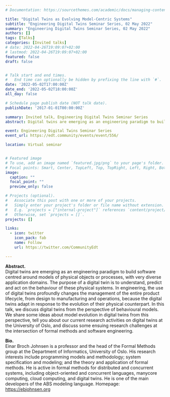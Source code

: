 ```yaml
---
# Documentation: https://sourcethemes.com/academic/docs/managing-content/

title: "Digital Twins as Evolving Model-Centric Systems"
subtitle: "Engineering Digital Twins Seminar Series, 02 May 2022"
summary: "Engineering Digital Twins Seminar Series, 02 May 2022"
authors: []
tags: [Talks]
categories: [Invited talks]
# date: 2022-04-26T19:09:07+02:00
# lastmod: 2022-04-26T19:09:07+02:00
featured: false
draft: false


# Talk start and end times.
#   End time can optionally be hidden by prefixing the line with `#`.
date: '2022-05-02T17:00:00Z'
date_end: '2022-05-02T18:00:00Z' 
all_day: false

# Schedule page publish date (NOT talk date).
publishDate: '2017-01-01T00:00:00Z'

summary: Invited talk, Engineering Digital Twins Seminar Series
abstract: Digital twins are emerging as an engineering paradigm to build software centred around models of physical objects or processes, with very diverse application domains. The purpose of a digital twin is to understand, predict and act on the behaviour of these physical systems. In engineering, the use of digital twins profoundly changes the management of the entire product lifecycle, from design to manufacturing and operations, because the digital twins adapt in response to the evolution of their physical counterpart. In this talk, we discuss digital twins from the perspective of behavioural models. We share some ideas about model evolution in digital twins from this perspective, tell you about our current research activities on digital twins at the University of Oslo, and discuss some ensuing research challenges at the intersection of formal methods and software engineering.

event: Engineering Digital Twins Seminar Series 
event_url: https://edt.community/events/event/556/

location: Virtual seminar


# Featured image
# To use, add an image named `featured.jpg/png` to your page's folder.
# Focal points: Smart, Center, TopLeft, Top, TopRight, Left, Right, BottomLeft, Bottom, BottomRight.
image:
  caption: ""
  focal_point: ""
  preview_only: false

# Projects (optional).
#   Associate this post with one or more of your projects.
#   Simply enter your project's folder or file name without extension.
#   E.g. `projects = ["internal-project"]` references `content/project/deep-learning/index.md`.
#   Otherwise, set `projects = []`.
projects: []

links:
  - icon: twitter
    icon_pack: fab
    name: Follow
    url: https://twitter.com/CommunityEdt

---
```


**Abstract.** <br>
Digital twins are emerging as an engineering paradigm to build
software centred around models of physical objects or processes, with
very diverse application domains. The purpose of a digital twin is to
understand, predict and act on the behaviour of these physical
systems. In engineering, the use of digital twins profoundly changes
the management of the entire product lifecycle, from design to
manufacturing and operations, because the digital twins adapt in
response to the evolution of their physical counterpart. In this talk,
we discuss digital twins from the perspective of behavioural
models. We share some ideas about model evolution in digital twins
from this perspective, tell you about our current research activities
on digital twins at the University of Oslo, and discuss some ensuing
research challenges at the intersection of formal methods and software
engineering.

**Bio.** <br> 
Einar Broch Johnsen is a professor and the head of the Formal Methods
group at the Department of Informatics, University of Oslo. His
research interests include programming models and methodology; system
specification and modeling; and the theory and application of formal
methods. He is active in formal methods for distributed and concurrent
systems, including object-oriented and concurrent languages, manycore
computing, cloud computing, and digital twins. He is one of the main
developers of the ABS modeling language. Homepage:
https://ebjohnsen.org

